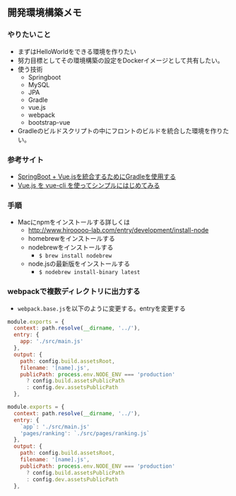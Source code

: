 ## 開発環境構築メモ

### やりたいこと
- まずはHelloWorldをできる環境を作りたい
- 努力目標としてその環境構築の設定をDockerイメージとして共有したい。
- 使う技術
  - Springboot
  - MySQL
  - JPA
  - Gradle
  - vue.js
  - webpack
  - bootstrap-vue
- Gradleのビルドスクリプトの中にフロントのビルドを統合した環境を作りたい。

### 参考サイト
- [SpringBoot + Vue.jsを統合するためにGradleを使用する](https://sekai-it.com/archives/17110)
- [Vue.js を vue-cli を使ってシンプルにはじめてみる](https://qiita.com/567000/items/dde495d6a8ad1c25fa43)


### 手順
- Macにnpmをインストールする詳しくは
  - http://www.hirooooo-lab.com/entry/development/install-node
  - homebrewをインストールする
  - nodebrewをインストールする
    - `$ brew install nodebrew`
  - node.jsの最新版をインストールする
    - `$ nodebrew install-binary latest`

### webpackで複数ディレクトリに出力する
- `webpack.base.js`を以下のように変更する。entryを変更する

``` js
module.exports = {
  context: path.resolve(__dirname, '../'),
  entry: {
    app: './src/main.js'
  },
  output: {
    path: config.build.assetsRoot,
    filename: '[name].js',
    publicPath: process.env.NODE_ENV === 'production'
      ? config.build.assetsPublicPath
      : config.dev.assetsPublicPath
  },
```
``` js
module.exports = {
  context: path.resolve(__dirname, '../'),
  entry: {
    `app`: './src/main.js'
    'pages/ranking': `./src/pages/ranking.js`
  },
  output: {
    path: config.build.assetsRoot,
    filename: '[name].js',
    publicPath: process.env.NODE_ENV === 'production'
      ? config.build.assetsPublicPath
      : config.dev.assetsPublicPath
  },
```
